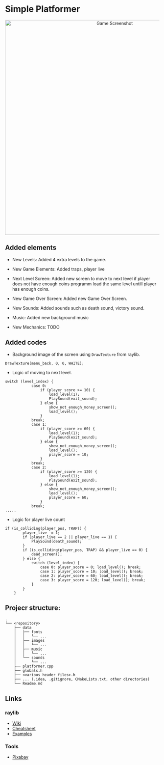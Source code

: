 Simple Platformer
=================

<p align="center">
  <img src="https://i.imgur.com/UGrwiAa.png" alt="Game Screenshot" width="700">
</p>



## Added elements

* New Levels: Added 4 extra levels to the game.

* New Game Elements: Added traps, player live

* Next Level Screen: Added new screen to move to next level if player does not have enough coins programm load the same level untill player has enough coins.

* New Game Over Screen: Added new Game Over Screen.

* New Sounds: Added sounds such as death sound, victory sound.

* Music: Added new background music

* New Mechanics: TODO


## Added codes
* Background image of the screen using `DrawTexture` from raylib.
```
DrawTexture(menu_back, 0, 0, WHITE);
```
* Logic of moving to next level.
```
switch (level_index) {
            case 0:
                if (player_score >= 10) {
                    load_level(1);
                    PlaySound(exit_sound);
                } else {
                    show_not_enough_money_screen();
                    load_level();
                }
            break;
            case 1:
                if (player_score >= 60) {
                    load_level(1);
                    PlaySound(exit_sound);
                } else {
                    show_not_enough_money_screen();
                    load_level();
                    player_score = 10;
                }
            break;
            case 2:
                if (player_score >= 120) {
                    load_level(1);
                    PlaySound(exit_sound);
                } else {
                    show_not_enough_money_screen();
                    load_level();
                    player_score = 60;
                }
            break;
.....
```

* Logic for player live count

```
if (is_colliding(player_pos, TRAP)) {
        player_live -= 1;
        if (player_live == 2 || player_live == 1) {
            PlaySound(death_sound);
        }
        if (is_colliding(player_pos, TRAP) && player_live == 0) {
            dead_screen();
        } else {
            switch (level_index) {
                case 0: player_score = 0; load_level(); break;
                case 1: player_score = 10; load_level(); break;
                case 2: player_score = 60; load_level(); break;
                case 3: player_score = 120; load_level(); break;
            }
        }
    }
```

## Projecr structure: 

```
.
└── <repository>
    ├── data
    │   ├── fonts
    │   │   └── ...
    │   ├── images
    │   │   └── ...
    │   ├── music
    │   │   └── ...
    │   └── sounds
    │       └── ...
    ├── platformer.cpp
    ├── globals.h
    ├── <various header files>.h
    ├── ... (.idea, .gitignore, CMakeLists.txt, other directories)
    └── Readme.md
```

## Links

### raylib

* [Wiki](https://github.com/raysan5/raylib/wiki)
* [Cheatsheet](https://www.raylib.com/cheatsheet/cheatsheet.html)
* [Examples](https://www.raylib.com/examples.html)

### Tools

* [Pixabay](https://pixabay.com/)


